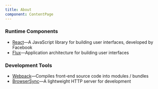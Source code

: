```yaml
---
title: About
component: ContentPage
---
```

### Runtime Components
* [React](https://facebook.github.io/react/)&mdash;A JavaScript library for
  building user interfaces, developed by Facebook
* [Flux](http://facebook.github.io/flux/)&mdash;Application architecture for
  building user interfaces

### Development Tools  
* [Webpack](http://webpack.github.io/)&mdash;Compiles front-end source code into
  modules / bundles
* [BrowserSync](http://www.browsersync.io/)&mdash;A lightweight HTTP server for
  development
